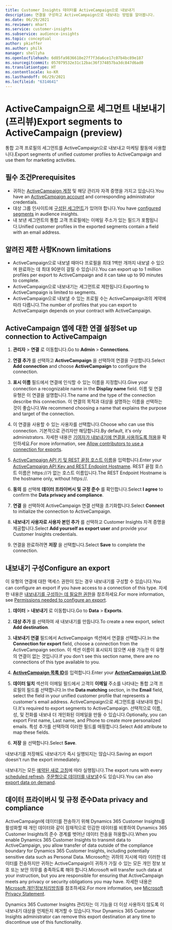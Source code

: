 ```yaml
---
title: Customer Insights 데이터를 ActiveCampaign으로 내보내기
description: 연결을 구성하고 ActiveCampaign으로 내보내는 방법을 알아봅니다.
ms.date: 06/29/2021
ms.reviewer: mhart
ms.service: customer-insights
ms.subservice: audience-insights
ms.topic: conceptual
author: pkieffer
ms.author: philk
manager: shellyha
ms.openlocfilehash: 6d85fa9836618e27f7f3da6ce17c07b4bc89e187
ms.sourcegitcommit: 057079532e31c12bac36f374857ba3dc847d6ad0
ms.translationtype: HT
ms.contentlocale: ko-KR
ms.lasthandoff: 06/29/2021
ms.locfileid: "6314641"
---
```

# <a name="export-segments-to-activecampaign-preview"></a><span data-ttu-id="ca1f9-103">ActiveCampaign으로 세그먼트 내보내기(프리뷰)</span><span class="sxs-lookup"><span data-stu-id="ca1f9-103">Export segments to ActiveCampaign (preview)</span></span>

<span data-ttu-id="ca1f9-104">통합 고객 프로필의 세그먼트를 ActiveCampaign으로 내보내고 마케팅 활동에 사용합니다.</span><span class="sxs-lookup"><span data-stu-id="ca1f9-104">Export segments of unified customer profiles to ActiveCampaign and use them for marketing activities.</span></span>

## <a name="prerequisites"></a><span data-ttu-id="ca1f9-105">필수 조건</span><span class="sxs-lookup"><span data-stu-id="ca1f9-105">Prerequisites</span></span>

-   <span data-ttu-id="ca1f9-106">귀하는 [ActiveCampaign 계정](https://www.activecampaign.com/) 및 해당 관리자 자격 증명을 가지고 있습니다.</span><span class="sxs-lookup"><span data-stu-id="ca1f9-106">You have an [ActiveCampaign account](https://www.activecampaign.com/) and corresponding administrator credentials.</span></span>
-   <span data-ttu-id="ca1f9-107">대상 그룹 인사이트에 [구성된 세그먼트](segments.md)가 있어야 합니다.</span><span class="sxs-lookup"><span data-stu-id="ca1f9-107">You have [configured segments](segments.md) in audience insights.</span></span>
-   <span data-ttu-id="ca1f9-108">내 보낸 세그먼트의 통합 고객 프로필에는 이메일 주소가 있는 필드가 포함됩니다.</span><span class="sxs-lookup"><span data-stu-id="ca1f9-108">Unified customer profiles in the exported segments contain a field with an email address.</span></span>

## <a name="known-limitations"></a><span data-ttu-id="ca1f9-109">알려진 제한 사항</span><span class="sxs-lookup"><span data-stu-id="ca1f9-109">Known limitations</span></span>

- <span data-ttu-id="ca1f9-110">ActiveCampaign으로 내보낼 때마다 프로필을 최대 1백만 개까지 내보낼 수 있으며 완료하는 데 최대 90분이 걸릴 수 있습니다.</span><span class="sxs-lookup"><span data-stu-id="ca1f9-110">You can export up to 1 million profiles per export to ActiveCampaign and it can take up to 90 minutes to complete.</span></span>
- <span data-ttu-id="ca1f9-111">ActiveCampaign으로 내보내기는 세그먼트로 제한됩니다.</span><span class="sxs-lookup"><span data-stu-id="ca1f9-111">Exporting to ActiveCampaign is limited to segments.</span></span>
- <span data-ttu-id="ca1f9-112">ActiveCampaign으로 내보낼 수 있는 프로필 수는 ActiveCampaign과의 계약에 따라 다릅니다.</span><span class="sxs-lookup"><span data-stu-id="ca1f9-112">The number of profiles that you can export to ActiveCampaign depends on your contract with ActiveCampaign.</span></span>

## <a name="set-up-connection-to-activecampaign"></a><span data-ttu-id="ca1f9-113">ActiveCampaign 앱에 대한 연결 설정</span><span class="sxs-lookup"><span data-stu-id="ca1f9-113">Set up connection to ActiveCampaign</span></span>

1. <span data-ttu-id="ca1f9-114">**관리자** > **연결** 로 이동합니다.</span><span class="sxs-lookup"><span data-stu-id="ca1f9-114">Go to **Admin** > **Connections**.</span></span>

1. <span data-ttu-id="ca1f9-115">**연결 추가** 를 선택하고 **ActiveCampaign** 을 선택하여 연결을 구성합니다.</span><span class="sxs-lookup"><span data-stu-id="ca1f9-115">Select **Add connection** and choose **ActiveCampaign** to configure the connection.</span></span>

1. <span data-ttu-id="ca1f9-116">**표시 이름** 필드에서 연결에 인식할 수 있는 이름을 지정합니다.</span><span class="sxs-lookup"><span data-stu-id="ca1f9-116">Give your connection a recognizable name in the **Display name** field.</span></span> <span data-ttu-id="ca1f9-117">이름 및 연결 유형은 이 연결을 설명합니다.</span><span class="sxs-lookup"><span data-stu-id="ca1f9-117">The name and the type of the connection describe this connection.</span></span> <span data-ttu-id="ca1f9-118">이 연결의 목적과 대상을 설명하는 이름을 선택하는 것이 좋습니다.</span><span class="sxs-lookup"><span data-stu-id="ca1f9-118">We recommend choosing a name that explains the purpose and target of the connection.</span></span>

1. <span data-ttu-id="ca1f9-119">이 연결을 사용할 수 있는 사용자를 선택합니다.</span><span class="sxs-lookup"><span data-stu-id="ca1f9-119">Choose who can use this connection.</span></span> <span data-ttu-id="ca1f9-120">기본적으로 관리자만 해당합니다.</span><span class="sxs-lookup"><span data-stu-id="ca1f9-120">By default, it's only administrators.</span></span> <span data-ttu-id="ca1f9-121">자세한 내용은 [기여자가 내보내기에 연결을 사용하도록 허용](connections.md#allow-contributors-to-use-a-connection-for-exports)을 확인하세요.</span><span class="sxs-lookup"><span data-stu-id="ca1f9-121">For more information, see [Allow contributors to use a connection for exports](connections.md#allow-contributors-to-use-a-connection-for-exports).</span></span>

1. <span data-ttu-id="ca1f9-122">[ActiveCampaign API 키 및 REST 끝점 호스트 이름](https://help.activecampaign.com/hc/articles/207317590-Getting-started-with-the-API#how-to-obtain-your-activecampaign-api-url-and-key)을 입력합니다.</span><span class="sxs-lookup"><span data-stu-id="ca1f9-122">Enter your [ActiveCampaign API Key and REST Endpoint Hostname](https://help.activecampaign.com/hc/articles/207317590-Getting-started-with-the-API#how-to-obtain-your-activecampaign-api-url-and-key).</span></span> <span data-ttu-id="ca1f9-123">REST 끝점 호스트 이름은 https://가 없는 호스트 이름입니다.</span><span class="sxs-lookup"><span data-stu-id="ca1f9-123">The REST Endpoint Hostname is the hostname only, without https://.</span></span> 

1. <span data-ttu-id="ca1f9-124">**동의** 를 선택해 **데이터 프라이버시 및 규정 준수** 를 확인합니다.</span><span class="sxs-lookup"><span data-stu-id="ca1f9-124">Select **I agree** to confirm the **Data privacy and compliance**.</span></span>

1. <span data-ttu-id="ca1f9-125">**연결** 을 선택하여 ActiveCampaign 연결 선택을 초기화합니다.</span><span class="sxs-lookup"><span data-stu-id="ca1f9-125">Select **Connect** to initialize the connection to ActiveCampaign.</span></span>

1. <span data-ttu-id="ca1f9-126">**내보내기 사용자로 사용자 본인 추가** 를 선택하고 Customer Insights 자격 증명을 제공합니다.</span><span class="sxs-lookup"><span data-stu-id="ca1f9-126">Select **Add yourself as export user** and provide your Customer Insights credentials.</span></span>

1. <span data-ttu-id="ca1f9-127">연결을 완료하려면 **저장** 을 선택합니다.</span><span class="sxs-lookup"><span data-stu-id="ca1f9-127">Select **Save** to complete the connection.</span></span>

## <a name="configure-an-export"></a><span data-ttu-id="ca1f9-128">내보내기 구성</span><span class="sxs-lookup"><span data-stu-id="ca1f9-128">Configure an export</span></span>

<span data-ttu-id="ca1f9-129">이 유형의 연결에 대한 액세스 권한이 있는 경우 내보내기를 구성할 수 있습니다.</span><span class="sxs-lookup"><span data-stu-id="ca1f9-129">You can configure an export if you have access to a connection of this type.</span></span> <span data-ttu-id="ca1f9-130">자세한 내용은 [내보내기를 구성하는 데 필요한 권한](export-destinations.md#set-up-a-new-export)을 참조하세요.</span><span class="sxs-lookup"><span data-stu-id="ca1f9-130">For more information, see [Permissions needed to configure an export](export-destinations.md#set-up-a-new-export).</span></span>

1. <span data-ttu-id="ca1f9-131">**데이터** > **내보내기** 로 이동합니다.</span><span class="sxs-lookup"><span data-stu-id="ca1f9-131">Go to **Data** > **Exports**.</span></span>

1. <span data-ttu-id="ca1f9-132">**대상 추가** 를 선택하여 새 내보내기를 만듭니다.</span><span class="sxs-lookup"><span data-stu-id="ca1f9-132">To create a new export, select **Add destination**.</span></span>

1. <span data-ttu-id="ca1f9-133">**내보내기 연결** 필드에서 ActiveCampaign 섹션에서 연결을 선택합니다.</span><span class="sxs-lookup"><span data-stu-id="ca1f9-133">In the **Connection for export** field, choose a connection from the ActiveCampaign section.</span></span> <span data-ttu-id="ca1f9-134">이 섹션 이름이 표시되지 않으면 사용 가능한 이 유형의 연결이 없는 것입니다.</span><span class="sxs-lookup"><span data-stu-id="ca1f9-134">If you don't see this section name, there are no connections of this type available to you.</span></span>

1. <span data-ttu-id="ca1f9-135">[**ActiveCampaign 목록 ID**](https://help.activecampaign.com/hc/articles/360000030559-How-to-create-a-list-in-ActiveCampaign)를 입력합니다.</span><span class="sxs-lookup"><span data-stu-id="ca1f9-135">Enter your [**ActiveCampaign List ID**](https://help.activecampaign.com/hc/articles/360000030559-How-to-create-a-list-in-ActiveCampaign).</span></span>    

3. <span data-ttu-id="ca1f9-136">**데이터 일치** 섹션의 이메일 필드에서 고객의 **이메일** 주소를 나타내는 통합 고객 프로필의 필드를 선택합니다.</span><span class="sxs-lookup"><span data-stu-id="ca1f9-136">In the **Data matching** section, in the **Email** field, select the field in your unified customer profile that represents a customer's email address.</span></span> <span data-ttu-id="ca1f9-137">ActiveCampaign으로 세그먼트를 내보내야 합니다.</span><span class="sxs-lookup"><span data-stu-id="ca1f9-137">It's required to export segments to ActiveCampaign.</span></span> <span data-ttu-id="ca1f9-138">선택적으로 이름, 성, 및 전화를 내보내 더 개인화된 이메일을 만들 수 있습니다.</span><span class="sxs-lookup"><span data-stu-id="ca1f9-138">Optionally, you can export First name, Last name, and Phone to create more personalized emails.</span></span> <span data-ttu-id="ca1f9-139">특성 추가를 선택하여 이러한 필드를 매핑합니다.</span><span class="sxs-lookup"><span data-stu-id="ca1f9-139">Select Add attribute to map these fields.</span></span>

1. <span data-ttu-id="ca1f9-140">**저장** 을 선택합니다.</span><span class="sxs-lookup"><span data-stu-id="ca1f9-140">Select **Save**.</span></span>

<span data-ttu-id="ca1f9-141">내보내기를 저장해도 내보내기가 즉시 실행되지는 않습니다.</span><span class="sxs-lookup"><span data-stu-id="ca1f9-141">Saving an export doesn't run the export immediately.</span></span>

<span data-ttu-id="ca1f9-142">내보내기는 모든 [예약된 새로 고침](system.md#schedule-tab)에 따라 실행됩니다.</span><span class="sxs-lookup"><span data-stu-id="ca1f9-142">The export runs with every [scheduled refresh](system.md#schedule-tab).</span></span> <span data-ttu-id="ca1f9-143">[주문형으로 데이터를 내보낼](export-destinations.md#run-exports-on-demand)수도 있습니다.</span><span class="sxs-lookup"><span data-stu-id="ca1f9-143">You can also [export data on demand](export-destinations.md#run-exports-on-demand).</span></span> 


## <a name="data-privacy-and-compliance"></a><span data-ttu-id="ca1f9-144">데이터 프라이버시 및 규정 준수</span><span class="sxs-lookup"><span data-stu-id="ca1f9-144">Data privacy and compliance</span></span>

<span data-ttu-id="ca1f9-145">ActiveCampaign에 데이터를 전송하기 위해 Dynamics 365 Customer Insights를 활성화할 때 개인 데이터와 같이 잠재적으로 민감한 데이터를 비롯하여 Dynamics 365 Customer Insights의 준수 경계를 벗어난 데이터 전송을 허용합니다.</span><span class="sxs-lookup"><span data-stu-id="ca1f9-145">When you enable Dynamics 365 Customer Insights to transmit data to ActiveCampaign, you allow transfer of data outside of the compliance boundary for Dynamics 365 Customer Insights, including potentially sensitive data such as Personal Data.</span></span> <span data-ttu-id="ca1f9-146">Microsoft는 귀하의 지시에 따라 이러한 데이터를 전송하지만 귀하는 ActiveCampaign이 귀하가 가질 수 있는 모든 개인 정보 보호 또는 보안 의무를 충족하도록 해야 합니다.</span><span class="sxs-lookup"><span data-stu-id="ca1f9-146">Microsoft will transfer such data at your instruction, but you are responsible for ensuring that ActiveCampaign meets any privacy or security obligations you may have.</span></span> <span data-ttu-id="ca1f9-147">자세한 내용은 [Microsoft 개인정보처리방침](https://go.microsoft.com/fwlink/?linkid=396732)를 참조하세요.</span><span class="sxs-lookup"><span data-stu-id="ca1f9-147">For more information, see [Microsoft Privacy Statement](https://go.microsoft.com/fwlink/?linkid=396732).</span></span>

<span data-ttu-id="ca1f9-148">Dynamics 365 Customer Insights 관리자는 이 기능을 더 이상 사용하지 않도록 이 내보내기 대상을 언제든지 제거할 수 있습니다.</span><span class="sxs-lookup"><span data-stu-id="ca1f9-148">Your Dynamics 365 Customer Insights administrator can remove this export destination at any time to discontinue use of this functionality.</span></span>
